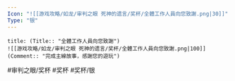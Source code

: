 ```yaml
---
Icon: "![[游戏攻略/如龙/审判之眼 死神的遗言/奖杯/全體工作人員向您致謝.png|30]]"
Type: "银"
---
```

```ad-common-silver-trophy
title: (Title:: "全體工作人員向您致謝")
![[游戏攻略/如龙/审判之眼 死神的遗言/奖杯/全體工作人員向您致謝.png|100]]
(Comment:: "完成主線故事，感謝您的遊玩")
```

#审判之眼/奖杯 #奖杯 #奖杯/银
